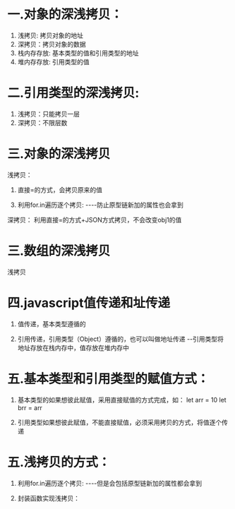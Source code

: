 # 一.对象的深浅拷贝：
1. 浅拷贝: 拷贝对象的地址
2. 深拷贝：拷贝对象的数据
3. 栈内存存放: 基本类型的值和引用类型的地址
4. 堆内存存放: 引用类型的值

# 二.引用类型的深浅拷贝:
1. 浅拷贝：只能拷贝一层
2. 深拷贝：不限层数

# 三.对象的深浅拷贝

   浅拷贝：
1. 直接=的方式，会拷贝原来的值
<script>
  let obj1 = {
  name : 'zhangsan',
  age : 'lisi',
  sex : 20
 }
 obj2 = obj1
 obj2.name = '里古拉斯'
 console.log(obj1)//{name: "zhangsan", age: "lisi", sex: 20}
 console.log(obj2)//{name: "zhangsan", age: "lisi", sex: 20}

2. 利用直接=的方式+Object.assign({},obj1)方式拷贝，不会改变原来的值
<script>
  let obj1 = {
  name : 'zhangsan',
  age : 'lisi',
  sex : 20
 }
 let obj2 = Object.assign({},obj1) //合并对象
 obj2.name = '里古拉斯'
 console.log(obj1)
 console.log(obj2)
 </script>

3. 利用for.in遍历逐个拷贝:
            ----防止原型链新加的属性也会拿到
<script>
 let obj1 = {
  name : 'zhangsan',
  age : 'lisi',
  sex : 20
 }
 let obj2 = {}
 for (let key in obj1) {
    if (Object.hasOwnProperty(key)){ //判断当前的key是不是实例对象自身的，干掉原型链新加的属性
      obj2[key] = obj1[key] //遍历obj1的值，obj2的值 = obj1的值
    }
 }
 obj2.name = '里古拉斯' //改变boj2的值，不会影响obj1的值
 console.log(obj1) //{name: "zhangsan", age: "lisi", sex: 20}
 console.log(obj2) //{name: "里古拉斯", age: "lisi", sex: 20}
</script>



  深拷贝：
利用直接=的方式+JSON方式拷贝，不会改变obj1的值
<script>
  let obj1 = {
  name : 'zhangsan',
  age : 'lisi',
  sex : 20
 }
 let obj2 = JSON.parse(JSON.stringify(obj1))
 obj2.name = '里古拉斯'
 console.log(obj1)//{name: "zhangsan", age: "lisi", sex: 20}
 console.log(obj2)//{name: "里古拉斯", age: "lisi", sex: 20}



4. 利用for.in遍历逐个拷贝:
            ----防止原型链新加的属性也会拿到
<script>
 let obj1 = {
  name : 'zhangsan',
  age : 'lisi',
  sex : 20
 }
 let obj2 = {}
 for (let key in obj1) {
    if (Object.hasOwnProperty(key)){ //判断当前的key是不是实例对象自身的，干掉原型链新加的属性
      obj2[key] = obj1[key] //遍历obj1的值，obj2的值 = obj1的值
    }
 }
 obj2.name = '里古拉斯' //改变boj2的值，不会影响obj1的值
 console.log(obj1) //{name: "zhangsan", age: "lisi", sex: 20}
 console.log(obj2) //{name: "里古拉斯", age: "lisi", sex: 20}
</script>

# 三.数组的深浅拷贝

   浅拷贝
<script>
 let arr1 = [{name: 'phoe',age: 1},{name: 'dfdfd', age: 2},]
 let arr2 = arr1

   深拷贝
 let arr1 = [{name: 'phoe',age: 1},{name: 'dfdfd', age: 2},]
 console.log(arr1)
 let arr2 = JSON.parse(JSON.stringify(arr1))
 console.log(arr2)
</script>


# 四.javascript值传递和址传递
1. 值传递，基本类型遵循的

2. 引用传递，引用类型（Object）遵循的，也可以叫做地址传递
   --引用类型将地址存放在栈内存中，值存放在堆内存中

# 五.基本类型和引用类型的赋值方式：
1. 基本类型的如果想彼此赋值，采用直接赋值的方式完成，如：
     let arr = 10
     let brr = arr

2. 引用类型如果想彼此赋值，不能直接赋值，必须采用拷贝的方式，将值逐个传递



# 五.浅拷贝的方式：
1. 利用for.in遍历逐个拷贝:
            ----但是会包括原型链新加的属性都会拿到
<script>
 let obj1 = {
  name : 'zhangsan',
  age : 'lisi',
  sex : 20
 }
 let obj2 = {}
 for (let key in obj1) {
    if (Object.hasOwnProperty(key)){ //判断当前的key是不是实例对象自身的，干掉原型链新加的属性
      obj2[key] = obj1[key] //遍历obj1的值，obj2的值 = obj1的值
    }
 }
 obj2.name = '里古拉斯' //改变boj2的值，不会影响obj1的值
 console.log(obj1) //{name: "zhangsan", age: "lisi", sex: 20}
 console.log(obj2) //{name: "里古拉斯", age: "lisi", sex: 20}
</script>

2. 封装函数实现浅拷贝：
